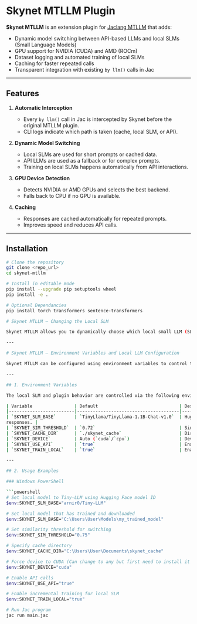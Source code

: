 # Skynet MTLLM Plugin

**Skynet MTLLM** is an extension plugin for [Jaclang MTLLM](https://github.com/jaseci-labs/jac-mtllm) that adds:

- Dynamic model switching between API-based LLMs and local SLMs (Small Language Models)
- GPU support for NVIDIA (CUDA) and AMD (ROCm)
- Dataset logging and automated training of local SLMs
- Caching for faster repeated calls
- Transparent integration with existing `by llm()` calls in Jac

---

## Features

1. **Automatic Interception**  
   - Every `by llm()` call in Jac is intercepted by Skynet before the original MTLLM plugin.
   - CLI logs indicate which path is taken (cache, local SLM, or API).

2. **Dynamic Model Switching**  
   - Local SLMs are used for short prompts or cached data.
   - API LLMs are used as a fallback or for complex prompts.
   - Training on local SLMs happens automatically from API interactions.

3. **GPU Device Detection**  
   - Detects NVIDIA or AMD GPUs and selects the best backend.
   - Falls back to CPU if no GPU is available.

4. **Caching**  
   - Responses are cached automatically for repeated prompts.
   - Improves speed and reduces API calls.

---

## Installation

```bash
# Clone the repository
git clone <repo_url>
cd skynet-mtllm

# Install in editable mode
pip install --upgrade pip setuptools wheel
pip install -e .

# Optional Dependancies
pip install torch transformers sentence-transformers

# Skynet MTLLM — Changing the Local SLM

Skynet MTLLM allows you to dynamically choose which local small LLM (SLM) to use for prompt handling and incremental training. By default, the plugin uses `gpt2`, but you can configure any Hugging Face model installed locally or available via the Transformers library.

---

# Skynet MTLLM — Environment Variables and Local LLM Configuration

Skynet MTLLM can be configured using environment variables to control the behavior of local small language models (SLMs), API usage, caching, and device selection. Setting these variables allows you to customize how the plugin intercepts `by llm()` calls and gradually shifts to a local model.

---

## 1. Environment Variables

The local SLM and plugin behavior are controlled via the following environment variables:

| Variable                | Default                               | Description                                                                                                                         |
|-------------------------|---------------------------------------|-------------------------------------------------------------------------------------------------------------------------------------|
| `SKYNET_SLM_BASE`       | `TinyLlama/TinyLlama-1.1B-Chat-v1.0`  | Hugging Face model ID for the local SLM or file path for trained downloaded ones. The model is trained incrementally using API
responses. |
| `SKYNET_SIM_THRESHOLD`  | `0.72`                                | Similarity threshold for switching from API to local SLM. Once local SLM similarity exceeds this value, the plugin starts using it automatically. |
| `SKYNET_CACHE_DIR`      | `./skynet_cache`                      | Directory to store cached prompt-response pairs and incremental local SLM training data.                                            |
| `SKYNET_DEVICE`         | Auto (`cuda`/`cpu`)                   | Device to use for local SLM inference and training (`cpu`, `cuda`, `mps`, `rocm`).                                                  |
| `SKYNET_USE_API`        | `true`                                | Enable (`true`) or disable (`false`) API calls. Useful for offline mode or testing local models.                                    |
| `SKYNET_TRAIN_LOCAL`    | `true`                                | Enable (`true`) or disable (`false`) incremental training of the local SLM with API responses.                                      |

---

## 2. Usage Examples

### Windows PowerShell

```powershell
# Set local model to Tiny-LLM using Hugging Face model ID
$env:SKYNET_SLM_BASE="arnir0/Tiny-LLM"

# Set local model that has trained and downloaded
$env:SKYNET_SLM_BASE="C:\Users\User\Models\my_trained_model"

# Set similarity threshold for switching
$env:SKYNET_SIM_THRESHOLD="0.75"

# Specify cache directory
$env:SKYNET_CACHE_DIR="C:\Users\User\Documents\skynet_cache"

# Force device to CUDA (Can change to any but first need to install it sepratly)
$env:SKYNET_DEVICE="cuda"

# Enable API calls
$env:SKYNET_USE_API="true"

# Enable incremental training for local SLM
$env:SKYNET_TRAIN_LOCAL="true"

# Run Jac program
jac run main.jac


